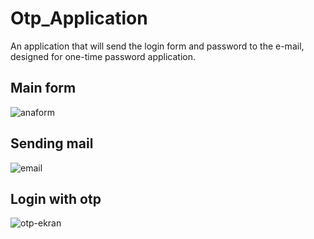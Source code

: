 # Otp_Application
An application that will send the login form and password to the e-mail, designed for one-time password application.

## Main form
![anaform](https://user-images.githubusercontent.com/100594545/215275837-a355ad48-e652-4c54-9ebe-cc719b284b81.PNG)

## Sending mail
![email](https://user-images.githubusercontent.com/100594545/215275845-4e114daa-6e84-4249-bfb1-ae42662c0911.PNG)

## Login with otp
![otp-ekran](https://user-images.githubusercontent.com/100594545/215275850-6ad0e15b-c1b4-4777-8c3c-a902d42e8aee.PNG)
